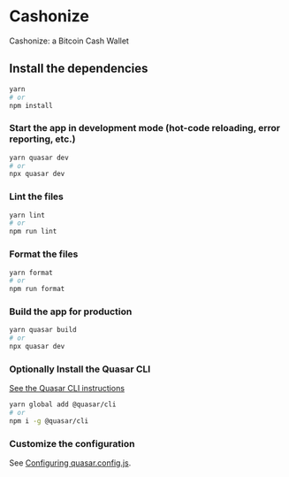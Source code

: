# Cashonize

Cashonize: a Bitcoin Cash Wallet

## Install the dependencies
```bash
yarn
# or
npm install
```

### Start the app in development mode (hot-code reloading, error reporting, etc.)
```bash
yarn quasar dev
# or
npx quasar dev
```


### Lint the files
```bash
yarn lint
# or
npm run lint
```


### Format the files
```bash
yarn format
# or
npm run format
```



### Build the app for production
```bash
yarn quasar build
# or
npx quasar dev
```

### Optionally Install the Quasar CLI
[See the Quasar CLI instructions](https://quasar.dev/start/quick-start#optional-install-the-global-cli)
```bash
yarn global add @quasar/cli
# or
npm i -g @quasar/cli
```

### Customize the configuration
See [Configuring quasar.config.js](https://v2.quasar.dev/quasar-cli-vite/quasar-config-js).
